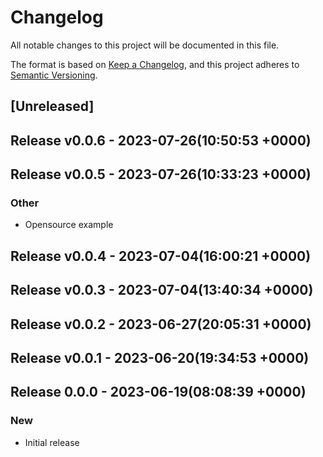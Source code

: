 # Changelog

All notable changes to this project will be documented in this file.

The format is based on [Keep a Changelog](https://keepachangelog.com/en/1.0.0/),
and this project adheres to [Semantic Versioning](https://semver.org/spec/v2.0.0.html).

## [Unreleased]


## Release v0.0.6 - 2023-07-26(10:50:53 +0000)

## Release v0.0.5 - 2023-07-26(10:33:23 +0000)

### Other

- Opensource example

## Release v0.0.4 - 2023-07-04(16:00:21 +0000)

## Release v0.0.3 - 2023-07-04(13:40:34 +0000)

## Release v0.0.2 - 2023-06-27(20:05:31 +0000)

## Release v0.0.1 - 2023-06-20(19:34:53 +0000)

## Release 0.0.0 - 2023-06-19(08:08:39 +0000)

### New

- Initial release
